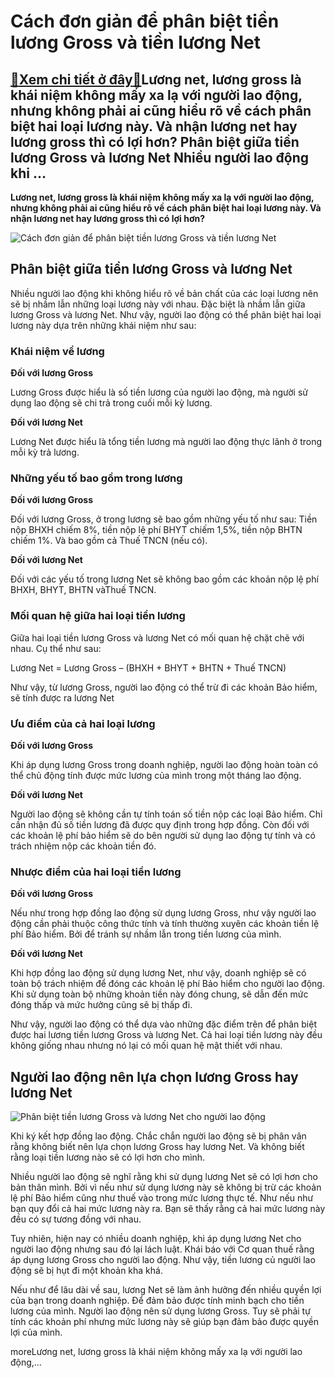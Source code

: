 Cách đơn giản để phân biệt tiền lương Gross và tiền lương Net
=============================================================

[:gift:Xem chi tiết ở đây:gift:](https://hddtvn.com/cach-don-gian-de-phan-biet-tien-luong-gross-va-tien-luong-net/)Lương net, lương gross là khái niệm không mấy xa lạ với người lao động, nhưng không phải ai cũng hiểu rõ về cách phân biệt hai loại lương này. Và nhận lương net hay lương gross thì có lợi hơn? Phân biệt giữa tiền lương Gross và lương Net Nhiều người lao động khi …
------------------------------------------------------------------------------------------------------------------------------------------------------------------------------------------------------------------------------------------------------------------------

**Lương net, lương gross là khái niệm không mấy xa lạ với người lao động, nhưng không phải ai cũng hiểu rõ về cách phân biệt hai loại lương này. Và nhận lương net hay lương gross thì có lợi hơn?**


![Cách đơn giản để phân biệt tiền lương Gross và tiền lương Net](https://hddtvn.com/wp-content/uploads/2021/01/luong-net-luong-gross-nganh-nha-hang-khach-san-e1603339784302.jpg "Cách đơn giản để phân biệt tiền lương Gross và tiền lương Net")


Phân biệt giữa tiền lương Gross và lương Net
--------------------------------------------


Nhiều người lao động khi không hiểu rõ về bản chất của các loại lương nên sẽ bị nhầm lẫn những loại lương này với nhau. Đặc biệt là nhầm lẫn giữa lương Gross và lương Net. Như vậy, người lao động có thể phân biệt hai loại lương này dựa trên những khái niệm như sau:


### Khái niệm về lương


**Đối với lương Gross**


Lương Gross được hiểu là số tiền lương của người lao động, mà người sử dụng lao động sẽ chi trả trong cuối mỗi kỳ lương.


**Đối với lương Net**


Lương Net được hiểu là tổng tiền lương mà người lao động thực lãnh ở trong mỗi kỳ trả lương.


### Những yếu tố bao gồm trong lương


**Đối với lương Gross**


Đối với lương Gross, ở trong lương sẽ bao gồm những yếu tố như sau: Tiền nộp BHXH chiếm 8%, tiền nộp lệ phí BHYT chiếm 1,5%, tiền nộp BHTN chiếm 1%. Và bao gồm cả Thuế TNCN (nếu có).


**Đối với lương Net**


Đối với các yếu tố trong lương Net sẽ không bao gồm các khoản nộp lệ phí  BHXH, BHYT, BHTN vàThuế TNCN.


### Mối quan hệ giữa hai loại tiền lương


Giữa hai loại tiền lương Gross và lương Net có mối quan hệ chặt chẽ với nhau. Cụ thể như sau:


Lương Net = Lương Gross – (BHXH + BHYT + BHTN + Thuế TNCN)


Như vậy, từ lương Gross, người lao động có thể trừ đi các khoản Bảo hiểm, sẽ tính được ra lương Net


### Ưu điểm của cả hai loại lương


**Đối với lương Gross**


Khi áp dụng lương Gross trong doanh nghiệp, người lao động hoàn toàn có thể chủ động tính được mức lương của mình trong một tháng lao động.


**Đối với lương Net**


Người lao động sẽ không cần tự tính toán số tiền nộp các loại Bảo hiểm. Chỉ cần nhận đủ số tiền lương đã được quy định trong hợp đồng. Còn đối với các khoản lệ phí bảo hiểm sẽ do bên người sử dụng lao động tự tính và có trách nhiệm nộp các khoản tiền đó.


### Nhược điểm của hai loại tiền lương


**Đối với lương Gross**


Nếu như trong hợp đồng lao động sử dụng lương Gross, như vậy người lao động cần phải thuộc công thức tính và tính thường xuyên các khoản tiền lệ phí Bảo hiểm. Bởi để tránh sự nhầm lẫn trong tiền lương của mình.


**Đối với lương Net**


Khi hợp đồng lao động sử dụng lương Net, như vậy, doanh nghiệp sẽ có toàn bộ trách nhiệm để đóng các khoản lệ phí Bảo hiểm cho người lao động. Khi sử dụng toàn bộ những khoản tiền này đóng chung, sẽ dẫn đến mức đóng thấp và mức hưởng cũng sẽ bị thấp đi.


Như vậy, người lao động có thể dựa vào những đặc điểm trên để phân biệt được hai lương tiền lương Gross và lương Net. Cả hai loại tiền lương này đều không giống nhau nhưng nó lại có mối quan hệ mật thiết với nhau.


Người lao động nên lựa chọn lương Gross hay lương Net
-----------------------------------------------------


![Phân biệt tiền lương Gross và lương Net cho người lao động](https://hddtvn.com/wp-content/uploads/2021/01/photo-1553729459-efe14ef6055d.jpg)


Khi ký kết hợp đồng lao động. Chắc chắn người lao động sẽ bị phân vân rằng không biết nên lựa chọn lương Gross hay lương Net. Và không biết rằng loại tiền lương nào sẽ có lợi hơn cho mình.


Nhiều người lao động sẽ nghĩ rằng khi sử dụng lương Net sẽ có lợi hơn cho bản thân mình. Bởi vì nếu như sử dụng lương này sẽ không bị trừ các khoản lệ phí Bảo hiểm cũng như thuế vào trong mức lương thực tế. Như nếu như bạn quy đổi cả hai mức lương này ra. Bạn sẽ thấy rằng cả hai mức lương này đều có sự tương đồng với nhau.


Tuy nhiên, hiện nay có nhiều doanh nghiệp, khi áp dụng lương Net cho người lao động nhưng sau đó lại lách luật. Khái báo với Cơ quan thuế rằng áp dụng lương Gross cho người lao động. Như vậy, tiền lương củ người lao động sẽ bị hụt đi một khoản kha khá.


Nếu như để lâu dài về sau, lương Net sẽ làm ảnh hưởng đến nhiều quyền lợi của bạn trong doanh nghiệp. Để đảm bảo được tính minh bạch cho tiền lương của mình. Người lao động nên sử dụng lương Gross. Tuy sẽ phải tự tính các khoản phí nhưng mức lương này sẽ giúp bạn đảm bảo được quyền lợi của mình.


moreLương net, lương gross là khái niệm không mấy xa lạ với người lao động,…


